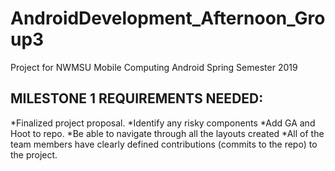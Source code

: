# AndroidDevelopment_Afternoon_Group3
Project for NWMSU Mobile Computing Android Spring Semester 2019

## MILESTONE 1 REQUIREMENTS NEEDED:
*Finalized project proposal.
*Identify any risky components 
*Add GA and Hoot to repo.
*Be able to navigate through all the layouts created
*All of the team members have clearly defined contributions (commits to the repo) to the project.  
